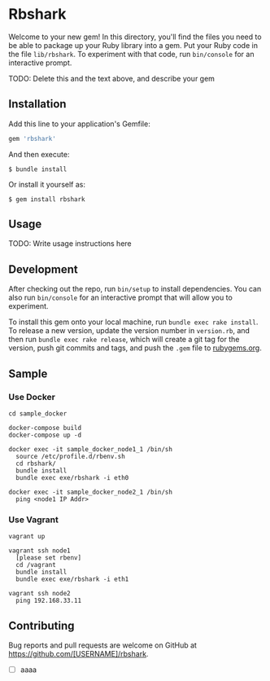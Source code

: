 # Rbshark

Welcome to your new gem! In this directory, you'll find the files you need to be able to package up your Ruby library into a gem. Put your Ruby code in the file `lib/rbshark`. To experiment with that code, run `bin/console` for an interactive prompt.

TODO: Delete this and the text above, and describe your gem

## Installation

Add this line to your application's Gemfile:

```ruby
gem 'rbshark'
```

And then execute:

    $ bundle install

Or install it yourself as:

    $ gem install rbshark

## Usage

TODO: Write usage instructions here

## Development

After checking out the repo, run `bin/setup` to install dependencies. You can also run `bin/console` for an interactive prompt that will allow you to experiment.

To install this gem onto your local machine, run `bundle exec rake install`. To release a new version, update the version number in `version.rb`, and then run `bundle exec rake release`, which will create a git tag for the version, push git commits and tags, and push the `.gem` file to [rubygems.org](https://rubygems.org).

## Sample
### Use Docker
```
cd sample_docker

docker-compose build
docker-compose up -d

docker exec -it sample_docker_node1_1 /bin/sh
  source /etc/profile.d/rbenv.sh
  cd rbshark/
  bundle install
  bundle exec exe/rbshark -i eth0

docker exec -it sample_docker_node2_1 /bin/sh
  ping <node1 IP Addr>
```

### Use Vagrant
```
vagrant up

vagrant ssh node1
  [please set rbenv]
  cd /vagrant
  bundle install
  bundle exec exe/rbshark -i eth1

vagrant ssh node2
  ping 192.168.33.11
```

## Contributing

Bug reports and pull requests are welcome on GitHub at https://github.com/[USERNAME]/rbshark.

- [ ] aaaa

